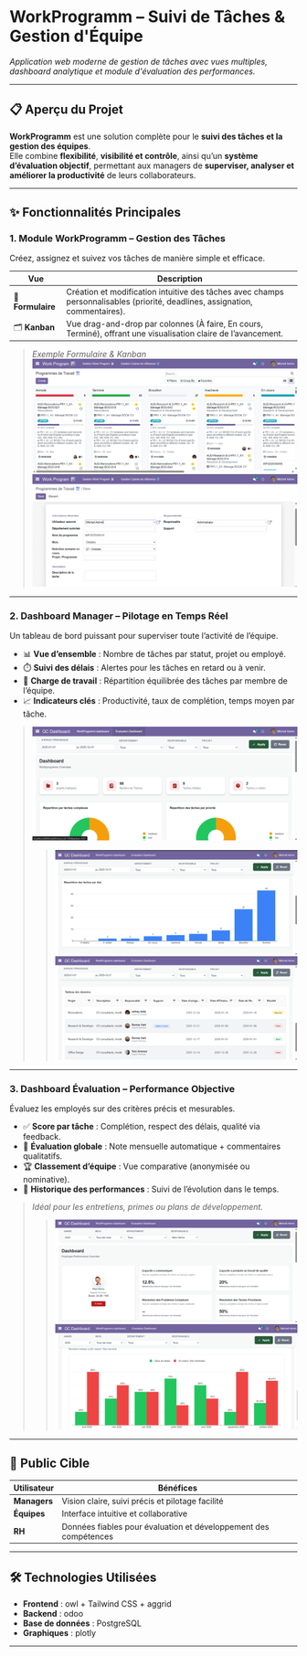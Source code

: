 # WorkProgramm – Suivi de Tâches & Gestion d'Équipe

*Application web moderne de gestion de tâches avec vues multiples, dashboard analytique et module d'évaluation des performances.*

---

## 📋 Aperçu du Projet

**WorkProgramm** est une solution complète pour le **suivi des tâches et la gestion des équipes**.  
Elle combine **flexibilité**, **visibilité et contrôle**, ainsi qu’un **système d’évaluation objectif**, permettant aux managers de **superviser, analyser et améliorer la productivité** de leurs collaborateurs.

---

## ✨ Fonctionnalités Principales

### 1. **Module WorkProgramm** – Gestion des Tâches
Créez, assignez et suivez vos tâches de manière simple et efficace.  

| Vue | Description |
|-----|------------|
| 📝 **Formulaire** | Création et modification intuitive des tâches avec champs personnalisables (priorité, deadlines, assignation, commentaires). |
| 🗂️ **Kanban** | Vue drag-and-drop par colonnes (À faire, En cours, Terminé), offrant une visualisation claire de l’avancement. |


> *Exemple Formulaire & Kanban*  
> ![Exemple Kanban](workprogramm/w1.png)  
> ![Exemple Formulaire](workprogramm/w2.png)

---

### 2. **Dashboard Manager** – Pilotage en Temps Réel
Un tableau de bord puissant pour superviser toute l’activité de l’équipe.

- 📊 **Vue d’ensemble** : Nombre de tâches par statut, projet ou employé.  
- ⏱️ **Suivi des délais** : Alertes pour les tâches en retard ou à venir.  
- 👥 **Charge de travail** : Répartition équilibrée des tâches par membre de l’équipe.  
- 📈 **Indicateurs clés** : Productivité, taux de complétion, temps moyen par tâche.

> ![Dashboard Preview](workprogramm/d1.png)
> > ![Dashboard Preview](workprogramm/d3.png)
> > ![Dashboard Preview](workprogramm/d2.png)

---

### 3. **Dashboard Évaluation** – Performance Objective
Évaluez les employés sur des critères précis et mesurables.  

- ✅ **Score par tâche** : Complétion, respect des délais, qualité via feedback.  
- 🌟 **Évaluation globale** : Note mensuelle automatique + commentaires qualitatifs.  
- 🏆 **Classement d’équipe** : Vue comparative (anonymisée ou nominative).  
- 📅 **Historique des performances** : Suivi de l’évolution dans le temps.

> *Idéal pour les entretiens, primes ou plans de développement.*
> > ![Dashboard Preview](workprogramm/d4.png)
> > ![Dashboard Preview](workprogramm/d5.png)

---

## 🎯 Public Cible

| Utilisateur | Bénéfices |
|------------|-----------|
| **Managers** | Vision claire, suivi précis et pilotage facilité |
| **Équipes** | Interface intuitive et collaborative |
| **RH** | Données fiables pour évaluation et développement des compétences |

---

## 🛠️ Technologies Utilisées

- **Frontend** : owl + Tailwind CSS  + aggrid
- **Backend** : odoo 
- **Base de données** : PostgreSQL  
- **Graphiques** : plotly 


---




